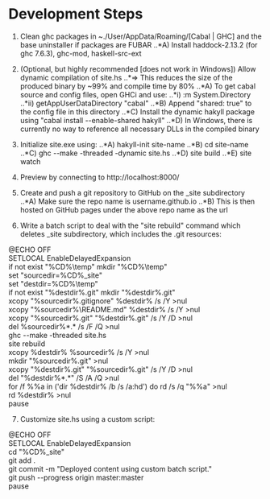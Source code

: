 Development Steps
=====

1. Clean ghc packages in ~./User/AppData/Roaming/[Cabal | GHC] and the base uninstaller if packages are FUBAR
..*A) Install haddock-2.13.2 (for ghc 7.6.3), ghc-mod, haskell-src-ext

2. (Optional, but highly recommended [does not work in Windows]) Allow dynamic compilation of site.hs 
..*=> This reduces the size of the produced binary by ~99% and compile time by 80%
..*A) To get cabal source and config files, open GHCi and use:
..*i)  :m System.Directory
..*ii) getAppUserDataDirectory "cabal"
..*B) Append "shared: true" to the config file in this directory
..*C) Install the dynamic hakyll package using "cabal install --enable-shared hakyll"
..*D) In Windows, there is currently no way to reference all necessary DLLs in the compiled binary

3. Initialize site.exe using:
..*A) hakyll-init site-name
..*B) cd site-name
..*C) ghc --make -threaded -dynamic site.hs
..*D) site build
..*E) site watch
	
4. Preview by connecting to http://localhost:8000/

5. Create and push a git repository to GitHub on the _site subdirectory
..*A) Make sure the repo name is username.github.io
..*B) This is then hosted on GitHub pages under the above repo name as the url

6. Write a batch script to deal with the "site rebuild" command which deletes _site subdirectory, which includes the .git resources:

@ECHO OFF  
SETLOCAL EnableDelayedExpansion  
if not exist "%CD%\temp" mkdir "%CD%\temp"  
set "sourcedir=%CD%\_site"  
set "destdir=%CD%\temp"  
if not exist "%destdir%\.git" mkdir "%destdir%\.git"  
xcopy "%sourcedir%\.gitignore" %destdir% /s /Y >nul  
xcopy "%sourcedir%\README.md" %destdir% /s /Y >nul  
xcopy "%sourcedir%\.git" "%destdir%\.git" /s /Y /D >nul  
del %sourcedir%\*.* /s /F /Q >nul  
ghc --make -threaded site.hs  
site rebuild  
xcopy %destdir%  %sourcedir% /s /Y >nul  
mkdir "%sourcedir%\.git" >nul  
xcopy "%destdir%\.git" "%sourcedir%\.git" /s /Y /D >nul  
del "%destdir%\*.*" /S /A /Q >nul  
for /f %%a in ('dir %destdir% /b /s /a:hd') do rd /s /q "%%a" >nul  
rd %destdir% >nul  
pause

7. Customize site.hs using a custom script:

@ECHO OFF  
SETLOCAL EnableDelayedExpansion  
cd "%CD%\_site"  
git add .  
git commit -m "Deployed content using custom batch script."  
git push --progress origin master:master  
pause
